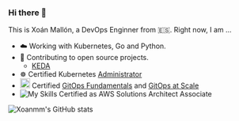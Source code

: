 ### Hi there 👋

This is Xoán Mallón, a DevOps Enginner from 🇪🇸. Right now, I am ...

- ☁️ Working with Kubernetes, Go and Python.
- 🌱 Contributing to open source projects.
  - [KEDA](https://github.com/kedacore/keda/pulls?q=is%3Apr+author%3Axoanmm+is%3Aclosed)
- ☸️ Certified Kubernetes [Administrator](https://www.credly.com/badges/15c7d35f-3a46-4d42-80c3-b9cb4f474c6c) 
- <img src="https://github.com/buildkite/emojis/blob/main/img-buildkite-64/argo.png"  width="20" height="20"> Certified [GitOps Fundamentals](https://drive.google.com/file/d/1yuHzDVpdWnJ9A9K6eGWq8w0geBQXv2XE/view) and [GitOps at Scale](https://drive.google.com/file/d/1FqnMvrF8gaIDD9057x_CnhS9gQ_bJmCg/view?usp=share_link)
- ![My Skills](https://skillicons.dev/icons?i=aws&perline=1) Certified as AWS Solutions Architect Associate


![Xoanmm's GitHub stats](https://github-readme-stats.vercel.app/api?username=xoanmm&show_icons=true&theme=light)
